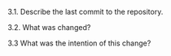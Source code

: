 3.1. Describe the last commit to the repository.

3.2. What was changed?

3.3 What was the intention of this change?
